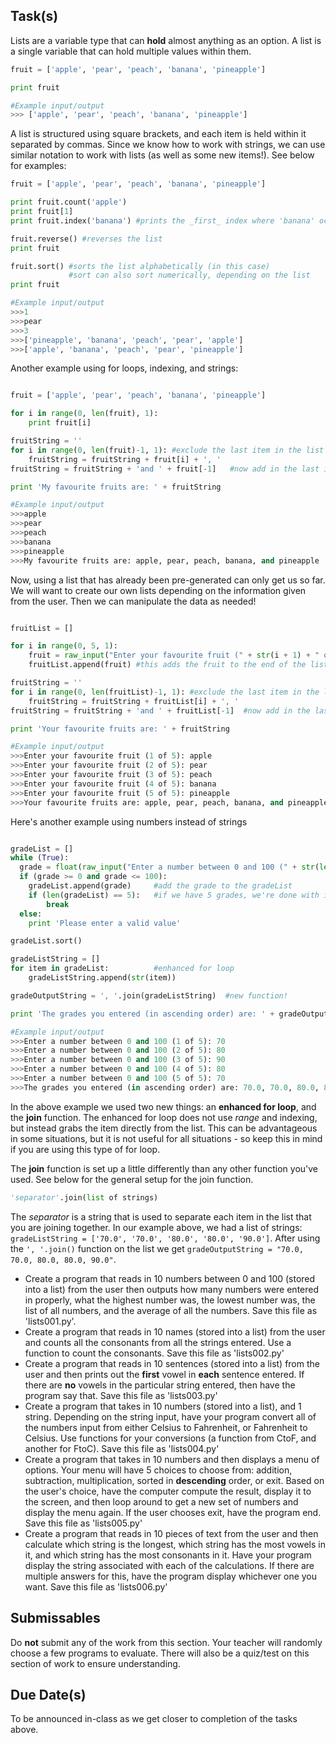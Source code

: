 Task(s)
-------
Lists are a variable type that can **hold** almost anything as an option.  A list is a single variable that can hold multiple values within them.

```python
fruit = ['apple', 'pear', 'peach', 'banana', 'pineapple']

print fruit

#Example input/output
>>> ['apple', 'pear', 'peach', 'banana', 'pineapple']
```

A list is structured using square brackets, and each item is held within it separated by commas.  Since we know how to work with strings, we can use similar notation to work with lists (as well as some new items!).  See below for examples:

```python
fruit = ['apple', 'pear', 'peach', 'banana', 'pineapple']

print fruit.count('apple')
print fruit[1]
print fruit.index('banana') #prints the _first_ index where 'banana' occurs

fruit.reverse() #reverses the list
print fruit

fruit.sort() #sorts the list alphabetically (in this case)
             #sort can also sort numerically, depending on the list
print fruit

#Example input/output
>>>1
>>>pear
>>>3
>>>['pineapple', 'banana', 'peach', 'pear', 'apple']
>>>['apple', 'banana', 'peach', 'pear', 'pineapple']

```

Another example using for loops, indexing, and strings:

```python

fruit = ['apple', 'pear', 'peach', 'banana', 'pineapple']

for i in range(0, len(fruit), 1):
    print fruit[i]

fruitString = ''
for i in range(0, len(fruit)-1, 1): #exclude the last item in the list (len - 1)
    fruitString = fruitString + fruit[i] + ', '
fruitString = fruitString + 'and ' + fruit[-1]	 #now add in the last item!

print 'My favourite fruits are: ' + fruitString

#Example input/output
>>>apple
>>>pear
>>>peach
>>>banana
>>>pineapple
>>>My favourite fruits are: apple, pear, peach, banana, and pineapple 
```

Now, using a list that has already been pre-generated can only get us so far.  We will want to create our own lists depending on the information given from the user.  Then we can manipulate the data as needed!

```python

fruitList = []

for i in range(0, 5, 1):
	fruit = raw_input("Enter your favourite fruit (" + str(i + 1) + " of 5): ")
	fruitList.append(fruit)	#this adds the fruit to the end of the list 

fruitString = ''
for i in range(0, len(fruitList)-1, 1): #exclude the last item in the list (len - 1)
    fruitString = fruitString + fruitList[i] + ', '
fruitString = fruitString + 'and ' + fruitList[-1]	#now add in the last item!

print 'Your favourite fruits are: ' + fruitString

#Example input/output
>>>Enter your favourite fruit (1 of 5): apple
>>>Enter your favourite fruit (2 of 5): pear
>>>Enter your favourite fruit (3 of 5): peach
>>>Enter your favourite fruit (4 of 5): banana
>>>Enter your favourite fruit (5 of 5): pineapple
>>>Your favourite fruits are: apple, pear, peach, banana, and pineapple 
```

Here's another example using numbers instead of strings 

```python

gradeList = []
while (True):
  grade = float(raw_input("Enter a number between 0 and 100 (" + str(len(gradeList) + 1) + " of 5): "))
  if (grade >= 0 and grade <= 100):
	gradeList.append(grade)		#add the grade to the gradeList
	if (len(gradeList) == 5):	#if we have 5 grades, we're done with input
		break
  else:
    print 'Please enter a valid value'

gradeList.sort()

gradeListString = []
for item in gradeList:			#enhanced for loop
    gradeListString.append(str(item))

gradeOutputString = ', '.join(gradeListString)	#new function!

print 'The grades you entered (in ascending order) are: ' + gradeOutputString

#Example input/output
>>>Enter a number between 0 and 100 (1 of 5): 70
>>>Enter a number between 0 and 100 (2 of 5): 80
>>>Enter a number between 0 and 100 (3 of 5): 90
>>>Enter a number between 0 and 100 (4 of 5): 80
>>>Enter a number between 0 and 100 (5 of 5): 70
>>>The grades you entered (in ascending order) are: 70.0, 70.0, 80.0, 80.0, 90.0
```

In the above example we used two new things: an **enhanced for loop**, and the **join** function.  The enhanced for loop does not use _range_ and indexing, but instead grabs the item directly from the list.  This can be advantageous in some situations, but it is not useful for all situations - so keep this in mind if you are using this type of for loop.

The **join** function is set up a little differently than any other function you've used.  See below for the general setup for the join function.

```python
'separator'.join(list of strings)
```

The _separator_ is a string that is used to separate each item in the list that you are joining together.  In our example above, we had a list of strings: ```gradeListString = ['70.0', '70.0', '80.0', '80.0', '90.0']```.  After using the ```', '.join()``` function on the list we get ```gradeOutputString = "70.0, 70.0, 80.0, 80.0, 90.0"```.


* Create a program that reads in 10 numbers between 0 and 100 (stored into a list) from the user then outputs how many numbers were entered in properly, what the highest number was, the lowest number was, the list of all numbers, and the average of all the numbers.  Save this file as 'lists001.py'.
* Create a program that reads in 10 names (stored into a list) from the user and counts all the consonants from all the strings entered.  Use a function to count the consonants.  Save this file as 'lists002.py'
* Create a program that reads in 10 sentences (stored into a list) from the user and then prints out the **first** vowel in **each** sentence entered.  If there are **no** vowels in the particular string entered, then have the program say that.  Save this file as 'lists003.py'
* Create a program that takes in 10 numbers (stored into a list), and 1 string.  Depending on the string input, have your program convert all of the numbers input from either Celsius to Fahrenheit, or Fahrenheit to Celsius.  Use functions for your conversions (a function from CtoF, and another for FtoC).  Save this file as 'lists004.py'
* Create a program that takes in 10 numbers and then displays a menu of options.  Your menu will have 5 choices to choose from: addition, subtraction, multiplication, sorted in **descending** order, or exit.  Based on the user's choice, have the computer compute the result, display it to the screen, and then loop around to get a new set of numbers and display the menu again.  If the user chooses exit, have the program end.  Save this file as 'lists005.py'
* Create a program that reads in 10 pieces of text from the user and then calculate which string is the longest, which string has the most vowels in it, and which string has the most consonants in it.  Have your program display the string associated with each of the calculations.  If there are multiple answers for this, have the program display whichever one you want.  Save this file as 'lists006.py'

Submissables
------------
Do **not** submit any of the work from this section.  Your teacher will randomly choose a few programs to evaluate.  There will also be a quiz/test on this section of work to ensure understanding.

Due Date(s)
----------
To be announced in-class as we get closer to completion of the tasks above.
